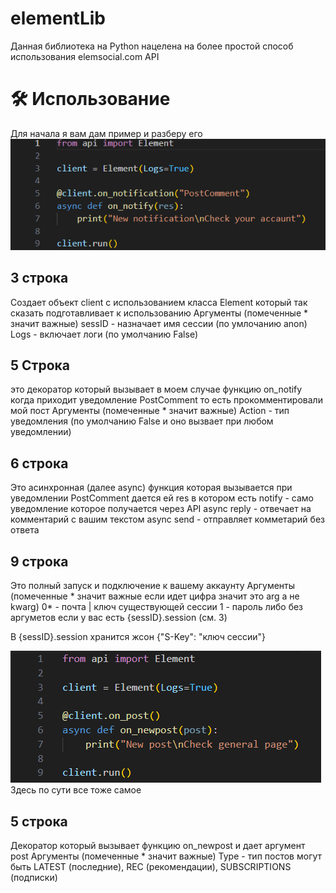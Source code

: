 # elementLib
Данная библиотека на Python нацелена на более простой способ использования elemsocial.com API

# 🛠 Использование
Для начала я вам дам пример и разберу его<br>
![Пример](images/пример1.png)

## 3 строка
Cоздает объект client с использованием класса Element который так сказать подготавливает к использованию
Аргументы (помеченные * значит важные)
sessID - назначает имя сессии (по умлочанию anon)
Logs - включает логи (по умолчанию False)

## 5 Строка
это декоратор который вызывает в моем случае функцию on_notify когда приходит уведомление PostComment то есть прокомментировали мой пост
Аргументы (помеченные * значит важные)
Action - тип уведомления (по умолчанию False и оно вызвает при любом уведомлении)

## 6 строка
Это асинхронная (далее async) функция которая вызывается при уведомлении PostComment дается ей res в котором есть
notify - само уведомление которое получается через API
async reply - отвечает на комментарий с вашим текстом
async send - отправляет комметарий без ответа

## 9 строка
Это полный запуск и подключение к вашему аккаунту
Аргументы (помеченные * значит важные если идет цифра значит это arg а не kwarg)
0* - почта | ключ существующей сессии
1 - пароль
либо без аргуметов если у вас есть {sessID}.session (см. 3)

В {sessID}.session хранится жсон
{"S-Key": "ключ сессии"}


![Пример](images/пример2.png)
Здесь по сути все тоже самое
## 5 строка
Декоратор который вызывает функцию on_newpost и дает аргумент post 
Аргументы (помеченные * значит важные)
Type - тип постов могут быть LATEST (последние), REC (рекомендации), SUBSCRIPTIONS (подписки)
